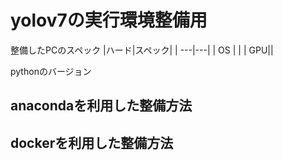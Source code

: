 # yolov7の実行環境整備用

整備したPCのスペック
|ハード|スペック|
| ---|---|
| OS | |
| GPU||

pythonのバージョン

## anacondaを利用した整備方法


## dockerを利用した整備方法

